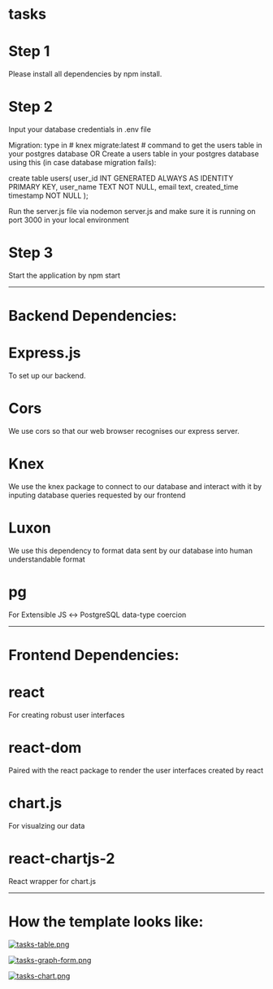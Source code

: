 # tasks

# Step 1
Please install all dependencies by npm install.

# Step 2

Input your database credentials in .env file

Migration:
type in # knex migrate:latest # command to get the users table in your postgres database
                           OR
Create a users table in your postgres database using this (in case database migration fails):

create table users(
	user_id INT GENERATED ALWAYS AS IDENTITY PRIMARY KEY,
	user_name TEXT NOT NULL,
	email text,
	created_time timestamp NOT NULL
);


Run the server.js file via nodemon server.js and make sure it is running on port 3000 in your local environment

# Step 3
Start the application by npm start 

----------------------------------------------------------------------------------

# Backend Dependencies:
# Express.js
To set up our backend.
# Cors
We use cors so that our web browser recognises our express server.
# Knex
We use the knex package to connect to our database and interact with it by inputing database queries requested by our frontend
# Luxon
We use this dependency to format data sent by our database into human understandable format
# pg
For Extensible JS ↔ PostgreSQL data-type coercion

---------------------------------------------------------------------
# Frontend Dependencies:
# react
For creating robust user interfaces

# react-dom
Paired with the react package to render the user interfaces created by react

# chart.js
For visualzing our data 

# react-chartjs-2
React wrapper for chart.js

----------------------------------------------------------------------


# How the template looks like:

[![tasks-table.png](https://i.postimg.cc/sX18j72Z/tasks-table.png)](https://postimg.cc/7G8XXC0x)

[![tasks-graph-form.png](https://i.postimg.cc/054vw2Rs/tasks-graph-form.png)](https://postimg.cc/Dm1RVhwj)

[![tasks-chart.png](https://i.postimg.cc/xTGsStP4/tasks-chart.png)](https://postimg.cc/BX65T5kT)



